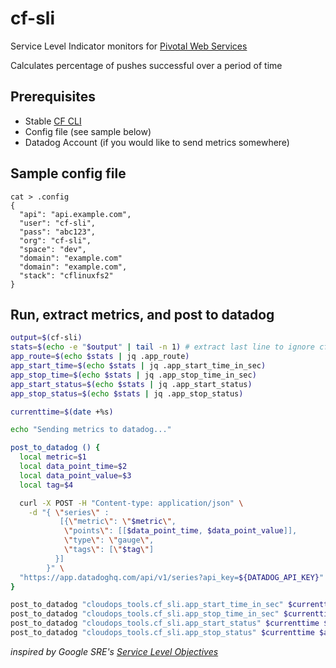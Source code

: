 # cf-sli

Service Level Indicator monitors for [Pivotal Web Services](http://run.pivotal.io/)

Calculates percentage of pushes successful over a period of time

## Prerequisites
* Stable [CF CLI](https://github.com/cloudfoundry/cli/releases)
* Config file (see sample below)
* Datadog Account (if you would like to send metrics somewhere)

## Sample config file
```
cat > .config
{
  "api": "api.example.com",
  "user": "cf-sli",
  "pass": "abc123",
  "org": "cf-sli",
  "space": "dev",
  "domain": "example.com"
  "domain": "example.com",
  "stack": "cflinuxfs2"
}
```

## Run, extract metrics, and post to datadog
```bash
output=$(cf-sli)
stats=$(echo -e "$output" | tail -n 1) # extract last line to ignore cf cli output
app_route=$(echo $stats | jq .app_route)
app_start_time=$(echo $stats | jq .app_start_time_in_sec)
app_stop_time=$(echo $stats | jq .app_stop_time_in_sec)
app_start_status=$(echo $stats | jq .app_start_status)
app_stop_status=$(echo $stats | jq .app_stop_status)

currenttime=$(date +%s)

echo "Sending metrics to datadog..."

post_to_datadog () {
  local metric=$1
  local data_point_time=$2
  local data_point_value=$3
  local tag=$4

  curl -X POST -H "Content-type: application/json" \
    -d "{ \"series\" :
           [{\"metric\": \"$metric\",
            \"points\": [[$data_point_time, $data_point_value]],
            \"type\": \"gauge\",
            \"tags\": [\"$tag\"]
          }]
        }" \
  "https://app.datadoghq.com/api/v1/series?api_key=${DATADOG_API_KEY}"
}

post_to_datadog "cloudops_tools.cf_sli.app_start_time_in_sec" $currenttime $app_start_time "deployment:${BOSH_DEPLOYMENT_NAME}"
post_to_datadog "cloudops_tools.cf_sli.app_stop_time_in_sec" $currenttime $app_stop_time "deployment:${BOSH_DEPLOYMENT_NAME}"
post_to_datadog "cloudops_tools.cf_sli.app_start_status" $currenttime $app_start_status "deployment:${BOSH_DEPLOYMENT_NAME}"
post_to_datadog "cloudops_tools.cf_sli.app_stop_status" $currenttime $app_stop_status "deployment:${BOSH_DEPLOYMENT_NAME}"
```

_inspired by Google SRE's [Service Level Objectives](https://landing.google.com/sre/book/chapters/service-level-objectives.html)_
